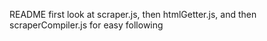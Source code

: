 README
first look at scraper.js, then htmlGetter.js, and then scraperCompiler.js for easy following
